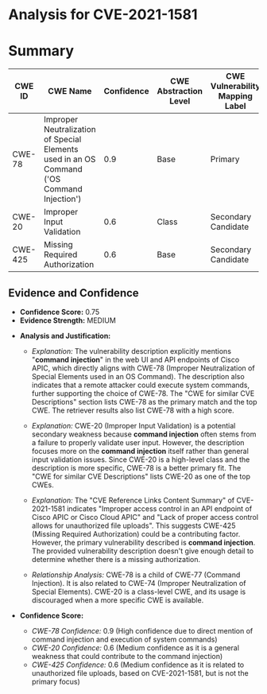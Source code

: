 # Analysis for CVE-2021-1581

# Summary
| CWE ID | CWE Name | Confidence | CWE Abstraction Level | CWE Vulnerability Mapping Label | CWE-Vulnerability Mapping Notes |
|---|---|---|---|---|---|
| CWE-78 | Improper Neutralization of Special Elements used in an OS Command ('OS Command Injection') | 0.9 | Base | Primary | Allowed |
| CWE-20 | Improper Input Validation | 0.6 | Class | Secondary Candidate | Discouraged |
| CWE-425 | Missing Required Authorization | 0.6 | Base | Secondary Candidate | Allowed |

## Evidence and Confidence

*   **Confidence Score:** 0.75
*   **Evidence Strength:** MEDIUM

- **Analysis and Justification:**  
  - *Explanation:* The vulnerability description explicitly mentions "**command injection**" in the web UI and API endpoints of Cisco APIC, which directly aligns with CWE-78 (Improper Neutralization of Special Elements used in an OS Command). The description also indicates that a remote attacker could execute system commands, further supporting the choice of CWE-78. The "CWE for similar CVE Descriptions" section lists CWE-78 as the primary match and the top CWE. The retriever results also list CWE-78 with a high score.
  - *Explanation:* CWE-20 (Improper Input Validation) is a potential secondary weakness because **command injection** often stems from a failure to properly validate user input. However, the description focuses more on the **command injection** itself rather than general input validation issues. Since CWE-20 is a high-level class and the description is more specific, CWE-78 is a better primary fit. The "CWE for similar CVE Descriptions" lists CWE-20 as one of the top CWEs.
  - *Explanation:* The "CVE Reference Links Content Summary" of CVE-2021-1581 indicates "Improper access control in an API endpoint of Cisco APIC or Cisco Cloud APIC" and "Lack of proper access control allows for unauthorized file uploads". This suggests CWE-425 (Missing Required Authorization) could be a contributing factor. However, the primary vulnerability described is **command injection**. The provided vulnerability description doesn't give enough detail to determine whether there is a missing authorization.

  - *Relationship Analysis:* CWE-78 is a child of CWE-77 (Command Injection). It is also related to CWE-74 (Improper Neutralization of Special Elements). CWE-20 is a class-level CWE, and its usage is discouraged when a more specific CWE is available.

- **Confidence Score:**  
  - *CWE-78 Confidence:* 0.9 (High confidence due to direct mention of command injection and execution of system commands)
  - *CWE-20 Confidence:* 0.6 (Medium confidence as it is a general weakness that could contribute to the command injection)
  - *CWE-425 Confidence:* 0.6 (Medium confidence as it is related to unauthorized file uploads, based on CVE-2021-1581, but is not the primary focus)
